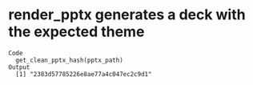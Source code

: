 # render_pptx generates a deck with the expected theme

    Code
      get_clean_pptx_hash(pptx_path)
    Output
      [1] "2383d57785226e8ae77a4c047ec2c9d1"

